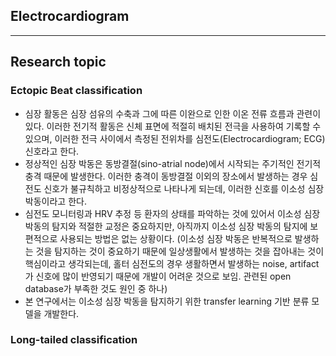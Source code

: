 ## Electrocardiogram
--------------------------------------
## Research topic
### Ectopic Beat classification
- 심장 활동은 심장 섬유의 수축과 그에 따른 이완으로 인한 이온 전류 흐름과 관련이 있다. 이러한 전기적 활동은 신체 표면에 적절히 배치된 전극을 사용하여 기록할 수 있으며, 이러한 전극 사이에서 측정된 전위차를 심전도(Electrocardiogram; ECG) 신호라고 한다.
- 정상적인 심장 박동은 동방결절(sino-atrial node)에서 시작되는 주기적인 전기적 충격 때문에 발생한다. 이러한 충격이 동방결절 이외의 장소에서 발생하는 경우 심전도 신호가 불규칙하고 비정상적으로 나타나게 되는데, 이러한 신호를 이소성 심장 박동이라고 한다.
- 심전도 모니터링과 HRV 추정 등 환자의 상태를 파악하는 것에 있어서 이소성 심장 박동의 탐지와 적절한 교정은 중요하지만, 아직까지 이소성 심장 박동의 탐지에 보편적으로 사용되는 방법은 없는 상황이다. (이소성 심장 박동은 반복적으로 발생하는 것을 탐지하는 것이 중요하기 때문에 일상생활에서 발생하는 것을 잡아내는 것이 핵심이라고 생각되는데, 홀터 심전도의 경우 생활하면서 발생하는 noise, artifact 가 신호에 많이 반영되기 때문에 개발이 어려운 것으로 보임. 관련된 open database가 부족한 것도 원인 중 하나)
- 본 연구에서는 이소성 심장 박동을 탐지하기 위한 transfer learning 기반 분류 모델을 개발한다.

### Long-tailed classification
